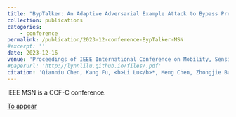 ```yaml
---
title: "BypTalker: An Adaptive Adversarial Example Attack to Bypass Prefilter-enabled Speaker Recognition"
collection: publications
catogories: 
    - conference
permalink: /publication/2023-12-conference-BypTalker-MSN
#excerpt: ''
date: 2023-12-16
venue: 'Proceedings of IEEE International Conference on Mobility, Sensing and Networking (IEEE MSN 2023)'
#paperurl: 'http://lynnlilu.github.io/files/.pdf'
citation: 'Qianniu Chen, Kang Fu, <b>Li Lu</b>*, Meng Chen, Zhongjie Ba, Feng Lin, Kui Ren. &quot;BypTalker: An Adaptive Adversarial Example Attack to Bypass Prefilter-enabled Speaker Recognition.&quot; <i>Proceedings of IEEE International Conference on Mobility, Sensing and Networking (IEEE MSN)</i>. Nanjing, Jiangsu, China. 2023. doi: to appear.'
---
```


IEEE MSN is a CCF-C conference.


[To appear](https://www.doi.org/xxxx)
